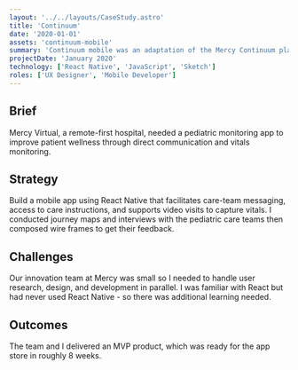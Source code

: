 ```yaml
---
layout: '../../layouts/CaseStudy.astro'
title: 'Continuum'
date: '2020-01-01'
assets: 'continuum-mobile'
summary: 'Continuum mobile was an adaptation of the Mercy Continuum platform designed to keep complex care kids out of the ER.'
projectDate: 'January 2020'
technology: ['React Native', 'JavaScript', 'Sketch']
roles: ['UX Designer', 'Mobile Developer']
---
```


## Brief

Mercy Virtual, a remote-first hospital, needed a pediatric monitoring app to improve patient wellness through direct communication and vitals monitoring.

## Strategy

Build a mobile app using React Native that facilitates care-team messaging, access to care instructions, and supports video visits to capture vitals. I conducted journey maps and interviews with the pediatric care teams then composed wire frames to get their feedback.

## Challenges

Our innovation team at Mercy was small so I needed to handle user research, design, and development in parallel. I was familiar with React but had never used React Native - so there was additional learning needed.

## Outcomes

The team and I delivered an MVP product, which was ready for the app store in roughly 8 weeks.

